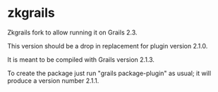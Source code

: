 zkgrails
========

Zkgrails fork to allow running it on Grails 2.3.

This version should be a drop in replacement for plugin version 2.1.0.

It is meant to be compiled with Grails version 2.1.3.

To create the package just run "grails package-plugin" as usual; it will produce a version number 2.1.1.
